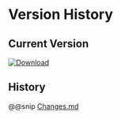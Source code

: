 # Version History
## Current Version
[ ![Download](https://api.bintray.com/packages/sfxcode/maven/simple-mongo/images/download.svg) ](https://bintray.com/sfxcode/maven/simple-mongo/_latestVersion)


## History

@@snip [Changes.md](/CHANGES.md)